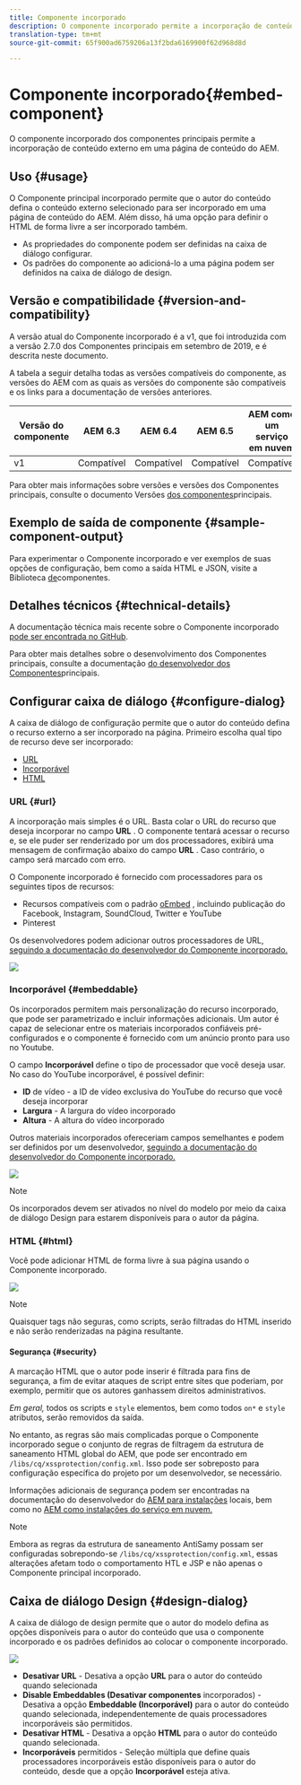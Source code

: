 ```yaml
---
title: Componente incorporado
description: O componente incorporado permite a incorporação de conteúdo externo em uma página de conteúdo do AEM.
translation-type: tm+mt
source-git-commit: 65f900ad6759206a13f2bda6169900f62d968d8d

---
```



# Componente incorporado{#embed-component}

O componente incorporado dos componentes principais permite a incorporação de conteúdo externo em uma página de conteúdo do AEM.

## Uso {#usage}

O Componente principal incorporado permite que o autor do conteúdo defina o conteúdo externo selecionado para ser incorporado em uma página de conteúdo do AEM. Além disso, há uma opção para definir o HTML de forma livre a ser incorporado também.

* As propriedades do componente podem ser definidas na caixa de diálogo [](#configure-dialog)configurar.
* Os padrões do componente ao adicioná-lo a uma página podem ser definidos na caixa de diálogo [](#design-dialog)de design.

## Versão e compatibilidade {#version-and-compatibility}

A versão atual do Componente incorporado é a v1, que foi introduzida com a versão 2.7.0 dos Componentes principais em setembro de 2019, e é descrita neste documento.

A tabela a seguir detalha todas as versões compatíveis do componente, as versões do AEM com as quais as versões do componente são compatíveis e os links para a documentação de versões anteriores.

| Versão do componente | AEM 6.3 | AEM 6.4 | AEM 6.5 | AEM como um serviço em nuvem |
|--- |--- |--- |---|---|
| v1 | Compatível | Compatível | Compatível | Compatível |

Para obter mais informações sobre versões e versões dos Componentes principais, consulte o documento Versões [dos componentes](versions.md)principais.

## Exemplo de saída de componente {#sample-component-output}

Para experimentar o Componente incorporado e ver exemplos de suas opções de configuração, bem como a saída HTML e JSON, visite a Biblioteca [de](https://adobe.com/go/aem_cmp_library_embed)componentes.

## Detalhes técnicos {#technical-details}

A documentação técnica mais recente sobre o Componente incorporado [pode ser encontrada no GitHub](https://adobe.com/go/aem_cmp_tech_embed_v1).

Para obter mais detalhes sobre o desenvolvimento dos Componentes principais, consulte a documentação [do desenvolvedor dos Componentes](developing.md)principais.

## Configurar caixa de diálogo {#configure-dialog}

A caixa de diálogo de configuração permite que o autor do conteúdo defina o recurso externo a ser incorporado na página. Primeiro escolha qual tipo de recurso deve ser incorporado:

* [URL](#url)
* [Incorporável](#embeddable)
* [HTML](#html)

### URL {#url}

A incorporação mais simples é o URL. Basta colar o URL do recurso que deseja incorporar no campo **URL** . O componente tentará acessar o recurso e, se ele puder ser renderizado por um dos processadores, exibirá uma mensagem de confirmação abaixo do campo **URL** . Caso contrário, o campo será marcado com erro.

O Componente incorporado é fornecido com processadores para os seguintes tipos de recursos:

* Recursos compatíveis com o padrão [oEmbed](https://oembed.com/) , incluindo publicação do Facebook, Instagram, SoundCloud, Twitter e YouTube
* Pinterest

Os desenvolvedores podem adicionar outros processadores de URL, [seguindo a documentação do desenvolvedor do Componente incorporado.](https://github.com/adobe/aem-core-wcm-components/tree/master/content/src/content/jcr_root/apps/core/wcm/components/embed/v1/embed#extending-the-embed-component)

![](assets/screen-shot-2019-09-25-10.08.29.png)

### Incorporável {#embeddable}

Os incorporados permitem mais personalização do recurso incorporado, que pode ser parametrizado e incluir informações adicionais. Um autor é capaz de selecionar entre os materiais incorporados confiáveis pré-configurados e o componente é fornecido com um anúncio pronto para uso no Youtube.

O campo **Incorporável** define o tipo de processador que você deseja usar. No caso do YouTube incorporável, é possível definir:

* **ID** de vídeo - a ID de vídeo exclusiva do YouTube do recurso que você deseja incorporar
* **Largura** - A largura do vídeo incorporado
* **Altura** - A altura do vídeo incorporado

Outros materiais incorporados ofereceriam campos semelhantes e podem ser definidos por um desenvolvedor, [seguindo a documentação do desenvolvedor do Componente incorporado.](https://github.com/adobe/aem-core-wcm-components/tree/master/content/src/content/jcr_root/apps/core/wcm/components/embed/v1/embed#extending-the-embed-component)

![](assets/screen-shot-2019-09-25-10.15.00.png)

>[!NOTE]
>Os incorporados devem ser ativados no nível do modelo por meio da caixa de diálogo [](#design-dialog) Design para estarem disponíveis para o autor da página.

### HTML {#html}

Você pode adicionar HTML de forma livre à sua página usando o Componente incorporado.

![](assets/screen-shot-2019-09-25-10.20.00.png)

>[!NOTE]
>Quaisquer tags não seguras, como scripts, serão filtradas do HTML inserido e não serão renderizadas na página resultante.

#### Segurança {#security}

A marcação HTML que o autor pode inserir é filtrada para fins de segurança, a fim de evitar ataques de script entre sites que poderiam, por exemplo, permitir que os autores ganhassem direitos administrativos.

*Em geral,* todos os scripts e `style` elementos, bem como todos `on*` e `style` atributos, serão removidos da saída.

No entanto, as regras são mais complicadas porque o Componente incorporado segue o conjunto de regras de filtragem da estrutura de saneamento HTML global do AEM, que pode ser encontrado em `/libs/cq/xssprotection/config.xml`. Isso pode ser sobreposto para configuração específica do projeto por um desenvolvedor, se necessário.

Informações adicionais de segurança podem ser encontradas na documentação do desenvolvedor do [AEM para instalações](https://docs.adobe.com/content/help/en/experience-manager-65/developing/introduction/security.html) locais, bem como no [AEM como instalações do serviço em nuvem.](https://docs.adobe.com/content/help/en/experience-manager-cloud-service/security/home.html)

>[!NOTE]
>Embora as regras da estrutura de saneamento AntiSamy possam ser configuradas sobrepondo-se `/libs/cq/xssprotection/config.xml`, essas alterações afetam todo o comportamento HTL e JSP e não apenas o Componente principal incorporado.

## Caixa de diálogo Design {#design-dialog}

A caixa de diálogo de design permite que o autor do modelo defina as opções disponíveis para o autor do conteúdo que usa o componente incorporado e os padrões definidos ao colocar o componente incorporado.

![](assets/screen-shot-2019-09-25-10.25.28.png)

* **Desativar URL** - Desativa a opção **URL** para o autor do conteúdo quando selecionada
* **Disable Embeddables (Desativar componentes** incorporados) - Desativa a opção **Embeddable (Incorporável)** para o autor do conteúdo quando selecionada, independentemente de quais processadores incorporáveis são permitidos.
* **Desativar HTML** - Desativa a opção **HTML** para o autor do conteúdo quando selecionada.
* **Incorporáveis** permitidos - Seleção múltipla que define quais processadores incorporáveis estão disponíveis para o autor do conteúdo, desde que a opção **Incorporável** esteja ativa.
